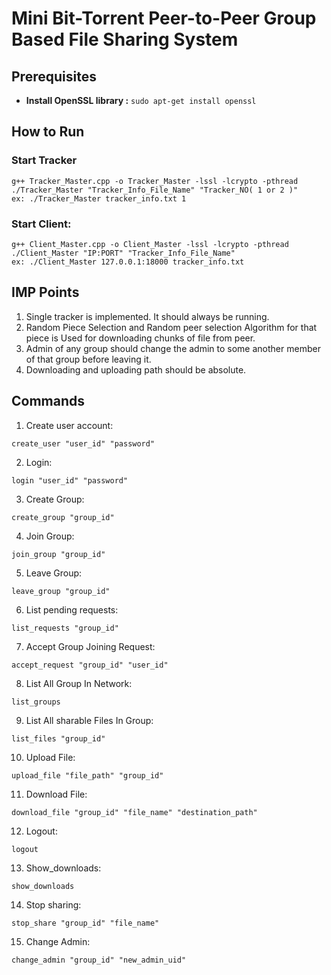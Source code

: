 # Mini Bit-Torrent Peer-to-Peer Group Based File Sharing System

## Prerequisites

- **Install OpenSSL library :** `sudo apt-get install openssl`

## How to Run

### Start Tracker


```
g++ Tracker_Master.cpp -o Tracker_Master -lssl -lcrypto -pthread
./Tracker_Master "Tracker_Info_File_Name" "Tracker_NO( 1 or 2 )"
ex: ./Tracker_Master tracker_info.txt 1
```

### Start Client:

```
g++ Client_Master.cpp -o Client_Master -lssl -lcrypto -pthread
./Client_Master "IP:PORT" "Tracker_Info_File_Name"
ex: ./Client_Master 127.0.0.1:18000 tracker_info.txt
```

## IMP Points

1. Single tracker is implemented. It should always be running.
2. Random Piece Selection and Random peer selection Algorithm for that piece is Used for downloading chunks of file from peer.
3. Admin of any group should change the admin to some another member of that group before leaving it.
4. Downloading and uploading path should be absolute.  


## Commands

1. Create user account:

```
create_user​ "user_id" "password"
```

2. Login:

```
login​ "user_id" "password"
```

3. Create Group:

```
create_group​ "group_id"
```

4. Join Group:

```
join_group​ "group_id"
```

5. Leave Group:

```
leave_group​ "group_id"
```

6. List pending requests:

```
list_requests ​"group_id"
```

7. Accept Group Joining Request:

```
accept_request​ "group_id" "user_id"
```

8. List All Group In Network:

```
list_groups
```

9. List All sharable Files In Group:

```
list_files​ "group_id"
```

10. Upload File:

```
​upload_file​ "file_path" "group_id​"
```

11. Download File:​

```
download_file​ "group_id" "file_name" "destination_path"
```

12. Logout:​

```
logout
```

13. Show_downloads: ​

```
show_downloads
```

14. Stop sharing: ​

```
stop_share ​"group_id" "file_name"
```

15. Change Admin:
```
change_admin "group_id" "new_admin_uid"
```

